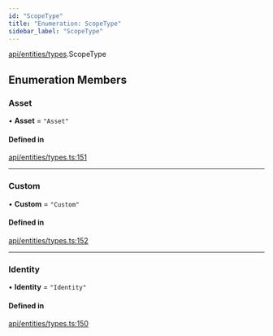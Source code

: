 ```yaml
---
id: "ScopeType"
title: "Enumeration: ScopeType"
sidebar_label: "ScopeType"
---
```


[api/entities/types](../../../../../modules/API/Entities/Types/Types.md).ScopeType

## Enumeration Members

### Asset

• **Asset** = ``"Asset"``

#### Defined in

[api/entities/types.ts:151](https://github.com/PolymeshAssociation/polymesh-sdk/blob/0dbd0ebd0/src/api/entities/types.ts#L151)

___

### Custom

• **Custom** = ``"Custom"``

#### Defined in

[api/entities/types.ts:152](https://github.com/PolymeshAssociation/polymesh-sdk/blob/0dbd0ebd0/src/api/entities/types.ts#L152)

___

### Identity

• **Identity** = ``"Identity"``

#### Defined in

[api/entities/types.ts:150](https://github.com/PolymeshAssociation/polymesh-sdk/blob/0dbd0ebd0/src/api/entities/types.ts#L150)
